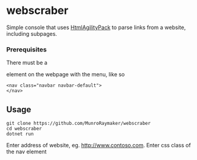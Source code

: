 # webscraber

Simple console that uses [HtmlAgilityPack](https://html-agility-pack.net/) to parse links from a website, including subpages.

### Prerequisites

There must be a <nav> element on the webpage with the menu, like so

```
<nav class="navbar navbar-default">
</nav>

```

## Usage

```
git clone https://github.com/MunroRaymaker/webscraber
cd webscraber
dotnet run
```

Enter address of website, eg. http://www.contoso.com.
Enter css class of the nav element